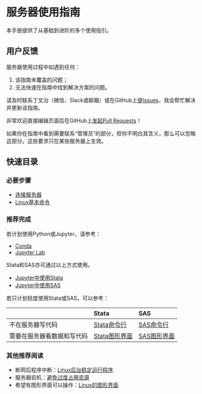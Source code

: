 # 服务器使用指南

本手册提供了从基础到进阶的多个使用指引。

## 用户反馈

服务器使用过程中如遇到任何：

1. 该指南未覆盖的问题；
2. 无法快速在指南中找到解决方案的问题。

请及时联系丁文治（微信、Slack或邮箱）或在GitHub上[提Issues](https://github.com/Wenzhi-Ding/Server-User-Guide/issues)，我会帮忙解决并更新该指南。

非常欢迎直接编辑页面后在GitHub上[发起Pull Requests](https://github.com/Wenzhi-Ding/Server-User-Guide/pulls)！

如果你在指南中看到需要联系“管理员”的部分，但你不明白其含义，那么可以忽略这部分。这些要求只在某些服务器上生效。



## 快速目录

### 必要步骤

- [连接服务器](/01-connect/win/)
- [Linux基本命令](/08-linux/basic/)

### 推荐完成

若计划使用Python或Jupyter，请参考：

- [Conda](/02-conda/install/)
- [Jupyter Lab](/03-jupyter/install)

Stata和SAS亦可通过以上方式使用。

- [Jupyter中使用Stata](/04-stata/jupyter/)
- [Jupyter中使用SAS](/05-sas/jupyter/)

若只计划轻度使用Stata或SAS，可以参考：

||Stata|SAS|
|:-|:-|:-|
|不在服务器写代码|[Stata命令行](/04-stata/command-line)|[SAS命令行](/05-sas/command-line)|
|需要在服务器看数据和写代码|[Stata图形界面](/04-stata/gui)|[SAS图形界面](/05-sas/gui)|

### 其他推荐阅读

- 断网后程序中断：[Linux后台稳定运行程序](/08-linux/screen/)
- 服务器宕机：[避免过度占用资源](/08-linux/smem/)
- 希望有图形界面可以操作：[Linux的图形界面](/08-linux/gui)